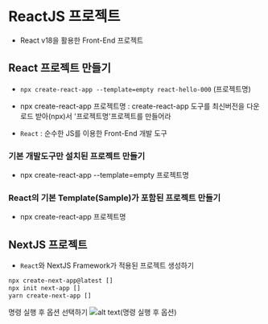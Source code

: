 # ReactJS 프로젝트

- React v18을 활용한 Front-End 프로젝트

## React 프로젝트 만들기

- `npx create-react-app --template=empty react-hello-000` (프로젝트명)
- npx create-react-app 프로젝트명 : create-react-app 도구를 최신버전을 다운로드 받아(npx)서 '프로젝트명'프로젝트를 만들어라

- `React` : 순수한 JS를 이용한 Front-End 개발 도구

### 기본 개발도구만 설치된 프로젝트 만들기

- npx create-react-app --template=empty 프로젝트명

### React의 기본 Template(Sample)가 포함된 프로젝트 만들기

- npx create-react-app 프로젝트명

## NextJS 프로젝트

- `React`와 NextJS Framework가 적용된 프로젝트 생성하기

```bash
npx create-next-app@latest []
npx init next-app []
yarn create-next-app []
```

명령 실행 후 옵션 선택하기
![alt text(명령 실행 후 옵션)](images/image.png)
